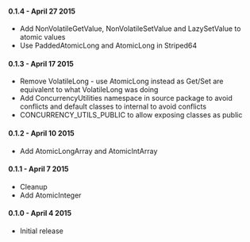 #### 0.1.4 - April 27 2015
* Add NonVolatileGetValue, NonVolatileSetValue and LazySetValue to atomic values
* Use PaddedAtomicLong and AtomicLong in Striped64

#### 0.1.3 - April 17 2015
* Remove VolatileLong - use AtomicLong instead as Get/Set are equivalent to what VolatileLong was doing
* Add ConcurrencyUtilities namespace in source package to avoid conflicts and default classes to internal to avoid conflicts
* CONCURRENCY_UTILS_PUBLIC to allow exposing classes as public

#### 0.1.2 - April 10 2015
* Add AtomicLongArray and AtomicIntArray

#### 0.1.1 - April 7 2015
* Cleanup
* Add AtomicInteger

#### 0.1.0 - April 4 2015
* Initial release
